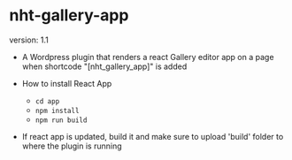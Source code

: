   

# nht-gallery-app

version: 1.1
  

- A Wordpress plugin that renders a react Gallery editor app on a page when shortcode "[nht_gallery_app]" is added

- How to install React App
  - `cd app`
  - `npm install`
  - `npm run build`

- If react app is updated, build it and make sure to upload 'build' folder to where the plugin is running

